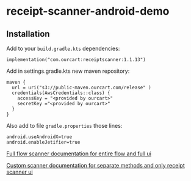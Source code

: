 # receipt-scanner-android-demo

## Installation

Add to your `build.gradle.kts` dependencies:
```agsl
implementation("com.ourcart:receiptscanner:1.1.13")
```

Add in settings.gradle.kts new maven repository:
```agsl
maven {
  url = uri("s3://public-maven.ourcart.com/release" )
  credentials(AwsCredentials::class) {
    accessKey = "<provided by ourcart>"
    secretKey ="<provided by ourcart>"
  }
}
```

Also add to file `gradle.properties` those lines:
```agsl
android.useAndroidX=true
android.enableJetifier=true
```

[Full flow scanner documentation for entire flow and full ui](FULL_FLOW_README.md)

[Custom scanner documentation for separate methods and only receipt scanner ui](CUSTOM_SCANNER_README.md)